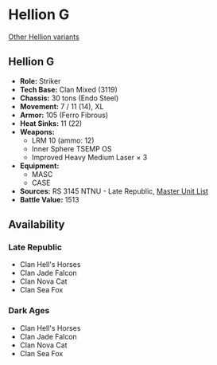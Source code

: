 # Hellion G

[Other Hellion variants](../hellion.md)

## Hellion G
- **Role:** Striker
- **Tech Base:** Clan Mixed (3119)
- **Chassis:** 30 tons (Endo Steel)
- **Movement:** 7 / 11 (14), XL
- **Armor:** 105 (Ferro Fibrous)
- **Heat Sinks:** 11 (22)
- **Weapons:**
  - LRM 10 (ammo: 12)
  - Inner Sphere TSEMP OS
  - Improved Heavy Medium Laser × 3
- **Equipment:**
  - MASC
  - CASE
- **Sources:** RS 3145 NTNU - Late Republic, [Master Unit List](http://masterunitlist.info/Unit/Details/6939/hellion-g)
- **Battle Value:** 1513

## Availability

### Late Republic
- Clan Hell's Horses
- Clan Jade Falcon
- Clan Nova Cat
- Clan Sea Fox

### Dark Ages
- Clan Hell's Horses
- Clan Jade Falcon
- Clan Nova Cat
- Clan Sea Fox


